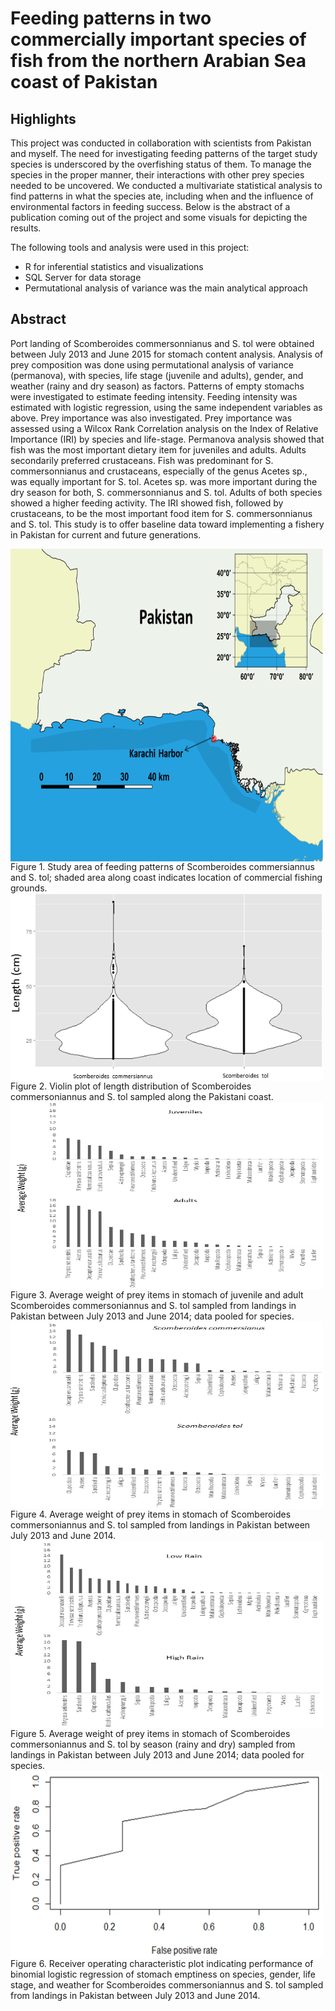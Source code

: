 # Feeding patterns in two commercially important species of fish from the northern Arabian Sea coast of Pakistan

## Highlights
This project was conducted in collaboration with scientists from Pakistan and myself. The need for investigating feeding patterns of the target study species is underscored by the overfishing status of them. To manage the species in the proper manner, their interactions with other prey species needed to be uncovered. We conducted a multivariate statistical analysis to find patterns in what the species ate, including when and the influence of environmental factors in feeding success. Below is the abstract of a publication coming out of the project and some visuals for depicting the results.

The following tools and analysis were used in this project:
- R for inferential statistics and visualizations
- SQL Server for data storage
- Permutational analysis of variance was the main analytical approach

## Abstract
Port landing of Scomberoides commersonnianus and S. tol were obtained between July 2013 and June 2015 for stomach content analysis. Analysis of prey composition was done using permutational analysis of variance (permanova), with species, life stage (juvenile and adults), gender, and weather (rainy and dry season) as factors. Patterns of empty stomachs were investigated to estimate feeding intensity. Feeding intensity was estimated with logistic regression, using the same independent variables as above. Prey importance was also investigated. Prey importance was assessed using a Wilcox Rank Correlation analysis on the Index of Relative Importance (IRI) by species and life-stage. Permanova analysis showed that fish was the most important dietary item for juveniles and adults. Adults secondarily preferred crustaceans. Fish was predominant for S. commersonnianus and crustaceans, especially of the genus Acetes sp., was equally important for S. tol. Acetes sp. was more important during the dry season for both, S. commersonnianus and S. tol. Adults of both species showed a higher feeding activity. The IRI showed fish, followed by crustaceans, to be the most important food item for S. commersonnianus and S. tol. This study is to offer baseline data toward implementing a fishery in Pakistan for current and future generations.

<img src="fig 1.tif" align="center" width="500" height="500">
Figure 1. Study area of feeding patterns of Scomberoides commersiannus and S. tol; shaded area along coast indicates location of commercial fishing grounds. 

<img src="fig 2.tif" align="center" width="500" height="300">
Figure 2. Violin plot of length distribution of Scomberoides commersoniannus and S. tol sampled along the Pakistani coast.

<img src="Fig 3.tif" align="center" width="500" height="300">
Figure 3. Average weight of prey items in stomach of juvenile and adult Scomberoides commersoniannus and S. tol sampled from landings in Pakistan between July 2013 and June 2014; data pooled for species. 

<img src="fig 4.tif" align="center" width="500" height="300">
Figure 4. Average weight of prey items in stomach of Scomberoides commersoniannus and S. tol sampled from landings in Pakistan between July 2013 and June 2014.
 
<img src="fig 5.tif" align="center" width="500" height="300">
Figure 5. Average weight of prey items in stomach of Scomberoides commersoniannus and S. tol by season (rainy and dry) sampled from landings in Pakistan between July 2013 and June 2014; data pooled for species.

<img src="fig 6.tif" align="center" width="500" height="300">
Figure 6. Receiver operating characteristic plot indicating performance of binomial logistic regression of stomach emptiness on species, gender, life stage, and weather for Scomberoides commersoniannus and S. tol sampled from landings in Pakistan between July 2013 and June 2014.





